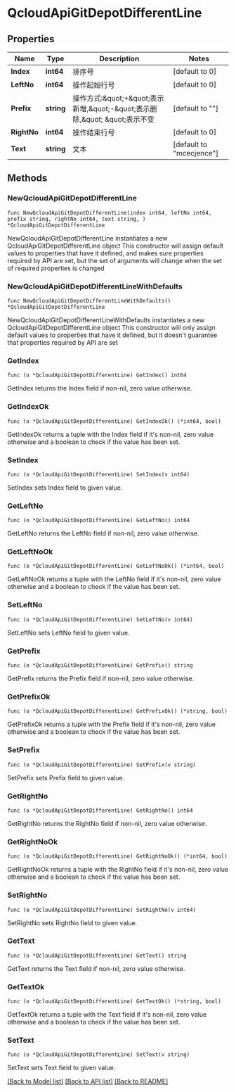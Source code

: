 # QcloudApiGitDepotDifferentLine

## Properties

Name | Type | Description | Notes
------------ | ------------- | ------------- | -------------
**Index** | **int64** | 排序号 | [default to 0]
**LeftNo** | **int64** | 操作起始行号 | [default to 0]
**Prefix** | **string** | 操作方式:\&quot;+\&quot;表示新增,\&quot;-\&quot;表示删除,\&quot; \&quot;表示不变 | [default to ""]
**RightNo** | **int64** | 操作结束行号 | [default to 0]
**Text** | **string** | 文本 | [default to "mcecjence"]

## Methods

### NewQcloudApiGitDepotDifferentLine

`func NewQcloudApiGitDepotDifferentLine(index int64, leftNo int64, prefix string, rightNo int64, text string, ) *QcloudApiGitDepotDifferentLine`

NewQcloudApiGitDepotDifferentLine instantiates a new QcloudApiGitDepotDifferentLine object
This constructor will assign default values to properties that have it defined,
and makes sure properties required by API are set, but the set of arguments
will change when the set of required properties is changed

### NewQcloudApiGitDepotDifferentLineWithDefaults

`func NewQcloudApiGitDepotDifferentLineWithDefaults() *QcloudApiGitDepotDifferentLine`

NewQcloudApiGitDepotDifferentLineWithDefaults instantiates a new QcloudApiGitDepotDifferentLine object
This constructor will only assign default values to properties that have it defined,
but it doesn't guarantee that properties required by API are set

### GetIndex

`func (o *QcloudApiGitDepotDifferentLine) GetIndex() int64`

GetIndex returns the Index field if non-nil, zero value otherwise.

### GetIndexOk

`func (o *QcloudApiGitDepotDifferentLine) GetIndexOk() (*int64, bool)`

GetIndexOk returns a tuple with the Index field if it's non-nil, zero value otherwise
and a boolean to check if the value has been set.

### SetIndex

`func (o *QcloudApiGitDepotDifferentLine) SetIndex(v int64)`

SetIndex sets Index field to given value.


### GetLeftNo

`func (o *QcloudApiGitDepotDifferentLine) GetLeftNo() int64`

GetLeftNo returns the LeftNo field if non-nil, zero value otherwise.

### GetLeftNoOk

`func (o *QcloudApiGitDepotDifferentLine) GetLeftNoOk() (*int64, bool)`

GetLeftNoOk returns a tuple with the LeftNo field if it's non-nil, zero value otherwise
and a boolean to check if the value has been set.

### SetLeftNo

`func (o *QcloudApiGitDepotDifferentLine) SetLeftNo(v int64)`

SetLeftNo sets LeftNo field to given value.


### GetPrefix

`func (o *QcloudApiGitDepotDifferentLine) GetPrefix() string`

GetPrefix returns the Prefix field if non-nil, zero value otherwise.

### GetPrefixOk

`func (o *QcloudApiGitDepotDifferentLine) GetPrefixOk() (*string, bool)`

GetPrefixOk returns a tuple with the Prefix field if it's non-nil, zero value otherwise
and a boolean to check if the value has been set.

### SetPrefix

`func (o *QcloudApiGitDepotDifferentLine) SetPrefix(v string)`

SetPrefix sets Prefix field to given value.


### GetRightNo

`func (o *QcloudApiGitDepotDifferentLine) GetRightNo() int64`

GetRightNo returns the RightNo field if non-nil, zero value otherwise.

### GetRightNoOk

`func (o *QcloudApiGitDepotDifferentLine) GetRightNoOk() (*int64, bool)`

GetRightNoOk returns a tuple with the RightNo field if it's non-nil, zero value otherwise
and a boolean to check if the value has been set.

### SetRightNo

`func (o *QcloudApiGitDepotDifferentLine) SetRightNo(v int64)`

SetRightNo sets RightNo field to given value.


### GetText

`func (o *QcloudApiGitDepotDifferentLine) GetText() string`

GetText returns the Text field if non-nil, zero value otherwise.

### GetTextOk

`func (o *QcloudApiGitDepotDifferentLine) GetTextOk() (*string, bool)`

GetTextOk returns a tuple with the Text field if it's non-nil, zero value otherwise
and a boolean to check if the value has been set.

### SetText

`func (o *QcloudApiGitDepotDifferentLine) SetText(v string)`

SetText sets Text field to given value.



[[Back to Model list]](../README.md#documentation-for-models) [[Back to API list]](../README.md#documentation-for-api-endpoints) [[Back to README]](../README.md)


